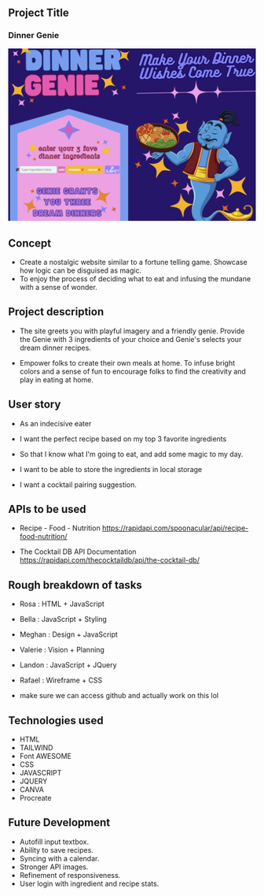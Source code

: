 ## Project Title

### Dinner Genie

![Dinner Genie](/assets/images/sitedemo.jpg)

## Concept

- Create a nostalgic website similar to a fortune telling game. Showcase how logic can be disguised as magic. 
- To enjoy the process of deciding what to eat and infusing the mundane with a sense of wonder.

## Project description

- The site greets you with playful imagery and a friendly genie. Provide the Genie with 3 ingredients of your choice and Genie's selects your dream dinner recipes.  

- Empower folks to create their own meals at home. To infuse bright colors and a sense of fun to encourage folks to find the creativity and play in eating at home.

## User story

- As an indecisive eater

- I want the perfect recipe based on my top 3 favorite ingredients

- So that I know what I'm going to eat, and add some magic to my day.

- I want to be able to store the ingredients in local storage

- I want a cocktail pairing suggestion.

## APIs to be used

- Recipe - Food - Nutrition https://rapidapi.com/spoonacular/api/recipe-food-nutrition/

- The Cocktail DB API Documentation https://rapidapi.com/thecocktaildb/api/the-cocktail-db/


## Rough breakdown of tasks

- Rosa : HTML + JavaScript

- Bella : JavaScript + Styling

- Meghan : Design + JavaScript

- Valerie : Vision + Planning

- Landon : JavaScript + JQuery

- Rafael : Wireframe + CSS

- make sure we can access github and actually work on this lol

## Technologies used

- HTML
- TAILWIND
- Font AWESOME
- CSS
- JAVASCRIPT
- JQUERY
- CANVA
- Procreate

## Future Development

- Autofill input textbox.
- Ability to save recipes.
- Syncing with a calendar.
- Stronger API images.
- Refinement of responsiveness.
- User login with ingredient and recipe stats.

